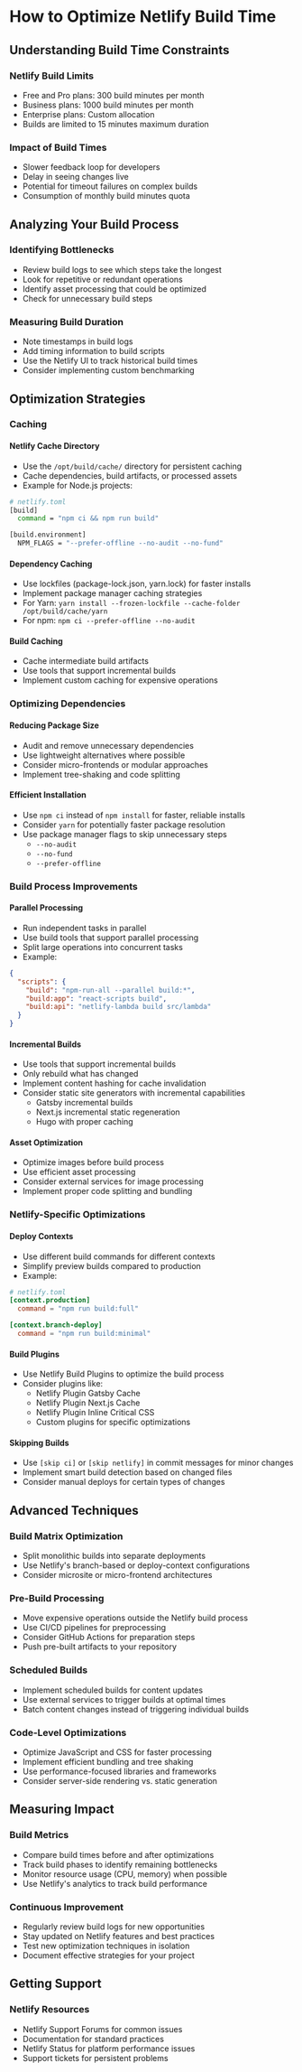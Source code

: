 # How to Optimize Netlify Build Time

## Understanding Build Time Constraints

### Netlify Build Limits

- Free and Pro plans: 300 build minutes per month
- Business plans: 1000 build minutes per month
- Enterprise plans: Custom allocation
- Builds are limited to 15 minutes maximum duration

### Impact of Build Times

- Slower feedback loop for developers
- Delay in seeing changes live
- Potential for timeout failures on complex builds
- Consumption of monthly build minutes quota

## Analyzing Your Build Process

### Identifying Bottlenecks

- Review build logs to see which steps take the longest
- Look for repetitive or redundant operations
- Identify asset processing that could be optimized
- Check for unnecessary build steps

### Measuring Build Duration

- Note timestamps in build logs
- Add timing information to build scripts
- Use the Netlify UI to track historical build times
- Consider implementing custom benchmarking

## Optimization Strategies

### Caching

#### Netlify Cache Directory

- Use the `/opt/build/cache/` directory for persistent caching
- Cache dependencies, build artifacts, or processed assets
- Example for Node.js projects:

```bash
# netlify.toml
[build]
  command = "npm ci && npm run build"

[build.environment]
  NPM_FLAGS = "--prefer-offline --no-audit --no-fund"
```

#### Dependency Caching

- Use lockfiles (package-lock.json, yarn.lock) for faster installs
- Implement package manager caching strategies
- For Yarn: `yarn install --frozen-lockfile --cache-folder /opt/build/cache/yarn`
- For npm: `npm ci --prefer-offline --no-audit`

#### Build Caching

- Cache intermediate build artifacts
- Use tools that support incremental builds
- Implement custom caching for expensive operations

### Optimizing Dependencies

#### Reducing Package Size

- Audit and remove unnecessary dependencies
- Use lightweight alternatives where possible
- Consider micro-frontends or modular approaches
- Implement tree-shaking and code splitting

#### Efficient Installation

- Use `npm ci` instead of `npm install` for faster, reliable installs
- Consider `yarn` for potentially faster package resolution
- Use package manager flags to skip unnecessary steps
  - `--no-audit`
  - `--no-fund`
  - `--prefer-offline`

### Build Process Improvements

#### Parallel Processing

- Run independent tasks in parallel
- Use build tools that support parallel processing
- Split large operations into concurrent tasks
- Example:

```json
{
  "scripts": {
    "build": "npm-run-all --parallel build:*",
    "build:app": "react-scripts build",
    "build:api": "netlify-lambda build src/lambda"
  }
}
```

#### Incremental Builds

- Use tools that support incremental builds
- Only rebuild what has changed
- Implement content hashing for cache invalidation
- Consider static site generators with incremental capabilities
  - Gatsby incremental builds
  - Next.js incremental static regeneration
  - Hugo with proper caching

#### Asset Optimization

- Optimize images before build process
- Use efficient asset processing
- Consider external services for image processing
- Implement proper code splitting and bundling

### Netlify-Specific Optimizations

#### Deploy Contexts

- Use different build commands for different contexts
- Simplify preview builds compared to production
- Example:

```toml
# netlify.toml
[context.production]
  command = "npm run build:full"

[context.branch-deploy]
  command = "npm run build:minimal"
```

#### Build Plugins

- Use Netlify Build Plugins to optimize the build process
- Consider plugins like:
  - Netlify Plugin Gatsby Cache
  - Netlify Plugin Next.js Cache
  - Netlify Plugin Inline Critical CSS
  - Custom plugins for specific optimizations

#### Skipping Builds

- Use `[skip ci]` or `[skip netlify]` in commit messages for minor changes
- Implement smart build detection based on changed files
- Consider manual deploys for certain types of changes

## Advanced Techniques

### Build Matrix Optimization

- Split monolithic builds into separate deployments
- Use Netlify's branch-based or deploy-context configurations
- Consider microsite or micro-frontend architectures

### Pre-Build Processing

- Move expensive operations outside the Netlify build process
- Use CI/CD pipelines for preprocessing
- Consider GitHub Actions for preparation steps
- Push pre-built artifacts to your repository

### Scheduled Builds

- Implement scheduled builds for content updates
- Use external services to trigger builds at optimal times
- Batch content changes instead of triggering individual builds

### Code-Level Optimizations

- Optimize JavaScript and CSS for faster processing
- Implement efficient bundling and tree shaking
- Use performance-focused libraries and frameworks
- Consider server-side rendering vs. static generation

## Measuring Impact

### Build Metrics

- Compare build times before and after optimizations
- Track build phases to identify remaining bottlenecks
- Monitor resource usage (CPU, memory) when possible
- Use Netlify's analytics to track build performance

### Continuous Improvement

- Regularly review build logs for new opportunities
- Stay updated on Netlify features and best practices
- Test new optimization techniques in isolation
- Document effective strategies for your project

## Getting Support

### Netlify Resources

- Netlify Support Forums for common issues
- Documentation for standard practices
- Netlify Status for platform performance issues
- Support tickets for persistent problems
